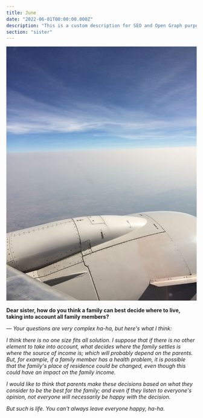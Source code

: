 ```yaml
---
title: June
date: "2022-06-01T00:00:00.000Z"
description: "This is a custom description for SEO and Open Graph purposes, rather than the default generated excerpt. Simply add a description field to the frontmatter."
section: "sister"
---
```


![PostImg](../images/jun22.jpg)

**Dear sister, how do you think a family can best decide where to live, taking into account all family members?**

— *Your questions are very complex ha-ha, but here's what I think:*

*I think there is no one size fits all solution. I suppose that if there is no other element to take into account, what decides where the family settles is where the source of income is; which will probably depend on the parents. But, for example, if a family member has a health problem, it is possible that the family's place of residence could be changed, even though this could have an impact on the family income.*

*I would like to think that parents make these decisions based on what they consider to be the best for the family; and even if they listen to everyone's opinion, not everyone will necessarily be happy with the decision.*

*But such is life. You can't always leave everyone happy, ha-ha.*

